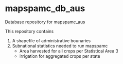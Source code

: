 # mapspamc_db_aus
Database repository for mapspamc_aus

This repository contains 
1. A shapefile of administrative bounaries
2. Subnational statistics needed to run mapspamc
   - Area harvested for all crops per Statistical Area 3
   - Irrigation for aggregated crops per state
